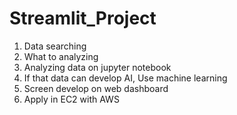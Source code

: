 # Streamlit_Project

1. Data searching
2. What to analyzing
3. Analyzing data on jupyter notebook
4. If that data can develop AI, Use machine learning
5. Screen develop on web dashboard
6. Apply in EC2 with AWS
